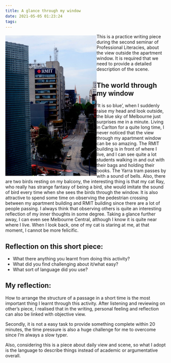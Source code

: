 ```yaml
---
title: A glance through my window
date: 2021-05-05 01:23:24
tags: 
---
```




<!-- ![](/images/activity-1-paragraph-image1.jpeg) -->


<div style="width:500px;">
            <img src="/assets/images/activity-1-paragraph-image1.jpeg" align="left" width="286" height="440" vspace="5" />
            <p> This is a practice writing piece during the second seminar of Professional Literacies, about the view outside the apartment window. It is required that we need to provide a detailed description of the scene.</p>
</div>

## The world through my window 

‘It is so blue’, when I suddenly raise my head and look outside, the blue sky of Melbourne just surprises me in a minute. Living in Carlton for a quite long time,  I never noticed that the view through my apartment window can be so amazing. The RMIT building is in front of where I live, and I can see quite a lot students walking in and out with their bags and holding their books. The Yarra tram passes by with a sound of bells. Also, there are two birds resting on my balcony, the interesting thing is that my cat Ray, who really has strange fantasy of being a bird, she would imitate the sound of bird every time when she sees the birds through the window.  It is also attractive to spend some time on observing the pedestrian crossing between my apartment building and RMIT building since there are a lot of people passing. I always think that observing others is quite an interesting reflection of my inner thoughts in some degree. Taking a glance further away, I can even see Melbourne Central, although I know it is quite near where I live.  When I look back, one of my cat is staring at me, at that moment, I cannot be more felicific.  

## Reflection on this short piece:

- What there anything you learnt from doing this activity?
- What did you find challenging about it/what easy?
- What sort of language did you use?

## My reflection:

How to arrange the structure of a passage in a short time is the most important thing I learnt through this activity. After listening and reviewing on other’s piece, I realised that in the writing, personal feeling and reflection can also be linked with objective view.

Secondly, it is not a easy task to provide something complete within 20 minutes, the time pressure is also a huge challenge for me to overcome since I’m always a slow typer.

Also, considering this is a piece about daily view and scene, so what I adopt is the language to describe things instead of academic or argumentative overall.



